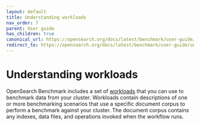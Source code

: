 ```yaml
---
layout: default
title: Understanding workloads
nav_order: 7
parent: User guide
has_children: true
canonical_url: https://opensearch.org/docs/latest/benchmark/user-guide/understanding-workloads/index/
redirect_to: https://opensearch.org/docs/latest/benchmark/user-guide/understanding-workloads/index/
---
```


# Understanding workloads

OpenSearch Benchmark includes a set of [workloads](https://github.com/opensearch-project/opensearch-benchmark-workloads) that you can use to benchmark data from your cluster. Workloads contain descriptions of one or more benchmarking scenarios that use a specific document corpus to perform a benchmark against your cluster. The document corpus contains any indexes, data files, and operations invoked when the workflow runs. 



